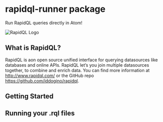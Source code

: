 # rapidql-runner package

Run RapidQL queries directly in Atom!

![RapidQL Logo](https://storage.googleapis.com/rapid-misc-files/rapidQLogo2x.png)

## What is RapidQL?

RapidQL is aon open source unified interface for querying datasources like databases and online APIs. RapidQL let’s you join multiple datasources together, to combine and enrich data. You can find more information at http://www.rapidql.com/ or the GitHub repo https://github.com/iddogino/rapidql.

## Getting Started

## Running your .rql files

